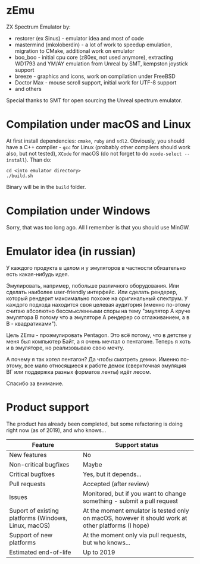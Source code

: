 # zEmu

ZX Spectrum Emulator by:

- restorer (ex Sinus) - emulator idea and most of code
- mastermind (mkoloberdin) - a lot of work to speedup emulation, migration to CMake, additional work on emulator
- boo_boo - initial cpu core (z80ex, not used anymore), extracting WD1793 and YM/AY emulation from Unreal by SMT, kempston joystick support
- breeze - graphics and icons, work on compilation under FreeBSD
- Doctor Max - mouse scroll support, initial work for UTF-8 support
- and others

Special thanks to SMT for open sourcing the Unreal spectrum emulator.

# Compilation under macOS and Linux

At first install dependencies: `cmake`, `ruby` and `sdl2`. Obviously, you should have a C++ compiler - `gcc` for Linux (probably other compilers should work also, but not tested), `XCode` for macOS (do not forget to do `xcode-select --install`). Than do:

```
cd <into emulator directory>
./build.sh
```

Binary will be in the `build` folder.

# Compilation under Windows

Sorry, that was too long ago. All I remember is that you should use MinGW.

# Emulator idea (in russian)

У каждого продукта в целом и у эмуляторов в частности обязательно есть какая-нибудь идея.

Эмулировать, например, побольше различного оборудования. Или сделать наиболее user-friendly интерфейс.
Или сделать рендерер, который рендерит максимально похоже на оригинальный спектрум.
У каждого подхода находится своя целевая аудитория (именно по-этому считаю абсолютно бессмысленными споры
на тему "эмулятор A круче эмулятора B потому что а эмуляторе A рендерер со сглаживанием, а в B - квадратиками").

Цель ZEmu - проэмулировать Pentagon.
Это всё потому, что в детстве у меня был компьютер Байт, а я очень мечтал о пентагоне.
Теперь я хоть и в эмуляторе, но реализовываю свою мечту.

А почему я так хотел пентагон? Да чтобы смотреть демки. Именно по-этому, все мало относящиеся к работе демок (сверхточная
эмуляция ВГ или поддержка разных форматов ленты) идёт лесом.

Спасибо за внимание.

# Product support

The product has already been completed, but some refactoring is doing right now (as of 2019), and who knows...

| Feature | Support status |
|---|---|
| New features | No |
| Non-critical bugfixes | Maybe |
| Critical bugfixes | Yes, but it depends... |
| Pull requests | Accepted (after review) |
| Issues | Monitored, but if you want to change something - submit a pull request |
| Suport of existing platforms (Windows, Linux, macOS) | At the moment emulator is tested only on macOS, however it should work at other platforms (I hope) |
| Support of new platforms | At the moment only via pull requests, but who knows... |
| Estimated end-of-life | Up to 2019 |
